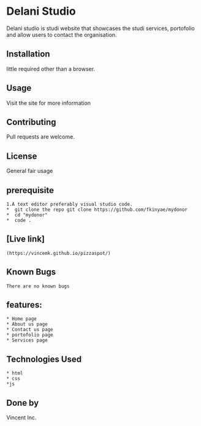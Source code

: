 
# Delani Studio

Delani studio is studi website that showcases the studi services, portofolio and allow users to contact the organisation. 

## Installation

 little required other than a browser.

## Usage
Visit the site for more information

## Contributing
Pull requests are welcome. 


## License
General fair usage
## prerequisite
    1.A text editor preferably visual studio code.
    *  git clone the repo git clone https://github.com/fkinyae/mydonor
    *  cd "mydonor"
    *  code .
## [Live link]
    (https://vincemk.github.io/pizzaspot/)

## Known Bugs
    There are no known bugs
## features:
    * Home page
    * About us page
    * Contact us page
    * portofolio page
    * Services page
    
## Technologies Used
    * html
    * css
    *js

## Done by
Vincent Inc.